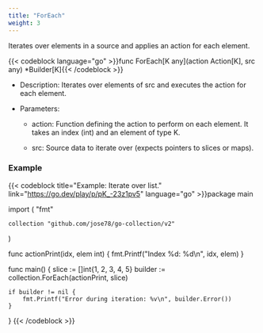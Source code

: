 ```yaml
---
title: "ForEach"
weight: 3
---
```


Iterates over elements in a source and applies an action for each element.

{{< codeblock language="go" >}}func ForEach[K any](action Action[K], src any) *Builder[K]{{< /codeblock >}}

* Description: Iterates over elements of src and executes the action for each element.
* Parameters:
    
    * action: Function defining the action to perform on each element. It takes an index (int) and an element of type K.
        
    * src: Source data to iterate over (expects pointers to slices or maps).

### Example

{{< codeblock title="Example: Iterate over list." link="https://go.dev/play/p/pK_-23z1pv5" language="go" >}}package main

import (
	"fmt"

	collection "github.com/jose78/go-collection/v2"
)

func actionPrint(idx, elem int) {
	fmt.Printf("Index %d: %d\n", idx, elem)
}

func main() {
	slice := []int{1, 2, 3, 4, 5}
	builder := collection.ForEach(actionPrint, slice)

	if builder != nil {
		fmt.Printf("Error during iteration: %v\n", builder.Error())
	}
} 
{{< /codeblock >}}